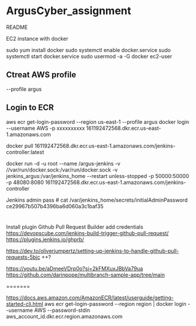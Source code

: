 # ArgusCyber_assignment


 README


EC2 instance with docker

sudo yum install docker
sudo systemctl enable docker.service
sudo systemctl start docker.service
sudo usermod -a -G docker ec2-user


## Ctreat AWS profile

--profile argus

## Login to ECR
aws ecr get-login-password --region us-east-1 --profile argus 
docker login --username AWS -p xxxxxxxxxx 161192472568.dkr.ecr.us-east-1.amazonaws.com

 docker pull 161192472568.dkr.ecr.us-east-1.amazonaws.com/jenkins-controller:latest

 docker run -d -u root --name /argus-jenkins -v //var/run/docker.sock:/var/run/docker.sock -v jenkins_argus:/var/jenkins_home --restart unless-stopped -p 50000:50000 -p 48080:8080  161192472568.dkr.ecr.us-east-1.amazonaws.com/jenkins-controller


Jenkins admin pass # cat /var/jenkins_home/secrets/initialAdminPassword
ce29967b507b4396ba6d060a3c1baf35
# 

Install plugin Github Pull Request Builder
add credentials 
https://devopscube.com/jenkins-build-trigger-github-pull-request/ 
https://plugins.jenkins.io/ghprb/ 

https://dev.to/oliverjumpertz/setting-up-jenkins-to-handle-github-pull-requests-5bjc ++?

https://youtu.be/aDmeeVDrp0o?si=2kFMXuxJBbVa79ua   https://github.com/darinpope/multibranch-sample-app/tree/main 


=======

https://docs.aws.amazon.com/AmazonECR/latest/userguide/getting-started-cli.html
aws ecr get-login-password --region region | docker login --username AWS --password-stdin aws_account_id.dkr.ecr.region.amazonaws.com 
 
